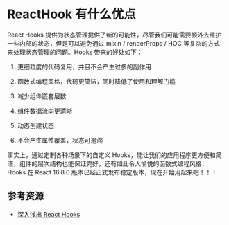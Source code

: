 # ReactHook 有什么优点

React Hooks 提供为状态管理提供了新的可能性，尽管我们可能需要额外去维护一些内部的状态，但是可以避免通过 mixin / renderProps / HOC 等复杂的方式来处理状态管理的问题。Hooks 带来的好处如下：

1. 更细粒度的代码复用，并且不会产生过多的副作用

2. 函数式编程风格，代码更简洁，同时降低了使用和理解门槛

3. 减少组件嵌套层数

4. 组件数据流向更清晰

5. 动态创建状态

6. 不会产生属性覆盖，状态可追溯

事实上，通过定制各种场景下的自定义 Hooks，能让我们的应用程序更方便和简洁，组件的层次结构也能保证完好，还有如此令人愉悦的函数式编程风格，Hooks 在 React 16.8.0 版本已经正式发布稳定版本，现在开始用起来吧！！！

## 参考资源

- [深入浅出 React Hooks](https://mp.weixin.qq.com/s/2hq_-oJyQOanid-w2IudCg)
